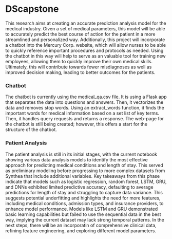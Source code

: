 # DScapstone


This research aims at creating an accurate prediction analysis model for the medical industry. Given a set of medical parameters, this model will be able to accurately predict the best course of action for the patient in a more streamlined and personalized way. Additionally, this project will incorporate a chatbot into the Mercury Corp. website, which will allow nurses to be able to quickly reference important procedures and protocols as needed. Using the chatbot in this way will help to serve as an valuable tool for training new employees, allowing them to quickly improve their own medical skills. Ultimately, this will contribute towards fewer misdiagnoses as well as improved decision making, leading to better outcomes for the patients.


### Chatbot
The chatbot is currently using the medical_qa.csv file. It is using a Flask app that separates the data into questions and answers. Then, it vectorizes the data and removes stop words. Using an extract_words function, it finds the important words for medical information based on a set list of key terms. Then, it handles query requests and returns a response. The web-page for the chatbot is still being created; however, this offers a start for the structure of the chatbot.


### Patient Analysis
The patient analysis is still in its initial stages, with the current notebook showing various data analysis models to identify the most effective approach for predicting medical conditions and length of stay. This served as preliminary modeling before progressing to more complex datasets from Synthea that include additional variables. Key takeaways from this phase indicate that models such as logistic regression, random forest, LSTM, GRU, and DNNs exhibited limited predictive accuracy, defaulting to average predictions for length of stay and struggling to capture data variance. This suggests potential underfitting and highlights the need for more features, including medical conditions, admission types, and insurance providers, to enhance model performance. Models like LSTM and GRU demonstrated basic learning capabilities but failed to use the sequential data in the best way, implying the current dataset may lack strong temporal patterns. In the next steps, there will be an incorporatin of comprehensive clinical data, refining feature engineering, and exploring different model parameters.
